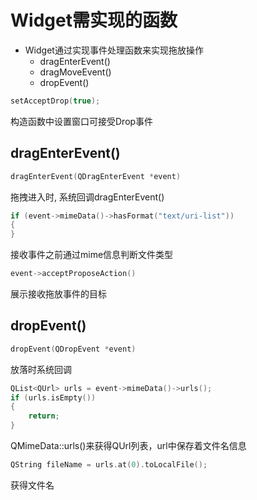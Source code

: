 # Widget需实现的函数

- Widget通过实现事件处理函数来实现拖放操作
  - dragEnterEvent()
  - dragMoveEvent()
  - dropEvent()

```c++
setAcceptDrop(true);
```

构造函数中设置窗口可接受Drop事件

## dragEnterEvent()

```c++
dragEnterEvent(QDragEnterEvent *event)
```

拖拽进入时, 系统回调dragEnterEvent()

```c++
if (event->mimeData()->hasFormat("text/uri-list"))
{
}
```

接收事件之前通过mime信息判断文件类型

```c++
event->acceptProposeAction()
```

展示接收拖放事件的目标

## dropEvent()

```c++
dropEvent(QDropEvent *event)
```

放落时系统回调

```c++
QList<QUrl> urls = event->mimeData()->urls();
if (urls.isEmpty())
{
    return;
}
```

QMimeData::urls()来获得QUrl列表，url中保存着文件名信息

```c++
QString fileName = urls.at(0).toLocalFile();
```

获得文件名

